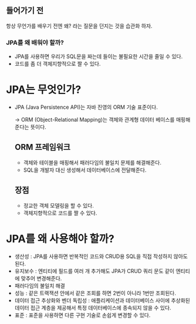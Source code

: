 ## 들어가기 전

항상 무언가를 배우기 전엔 왜? 라는 질문을 던지는 것을 습관화 하자.

### JPA를 왜 배워야 할까?

- JPA를 사용하면 우리가 SQL문을 짜는데 들이는 불필요한 시간을 줄일 수 있다.
- 코드를 좀 더 객체지향적으로 짤 수 있다.

# JPA는 무엇인가?

- JPA (Java Persistence API)는 자바 진영의 ORM 기술 표준이다.
    
    → ORM (Object-Relational Mapping)는 객체와 관계형 데이터 베이스를 매핑해준다는 뜻이다.
    
    ## ORM 프레임워크
    
    - 객체와 테이블을 매핑해서 패러다임의 불일치 문제를 해결해준다.
    - SQL을 개발자 대신 생성해서 데이터베이스에 전달해준다.
    
    ## 장점
    
    - 정교한 객체 모델링을 할 수 있다.
    - 객체지향적으로 코드를 짤 수 있다.

# JPA를 왜 사용해야 할까?

- 생산성 : JPA를 사용하면 반복적인 코드와 CRUD용 SQL을 직접 작성하지 않아도 된다.
- 유지보수 : 엔티티에 필드를 여러 개 추가해도 JPA가 CRUD 쿼리 문도 같이 엔티티에 맞추어 변경해준다.
- 패러다임의 불일치 해결
- 성능 : 같은 트랙잭션 안에서 같은 조회를 하면 2번이 아니라 1번만 조회된다.
- 데이터 접근 추상화와 벤더 독립성 : 애플리케이션과 데이터베이스 사이에 추상화된 데이터 접근 계층을 제공해서 특정 데이터베이스에 종속되지 않을 수 있다.
- 표준 : 표준을 사용하면 다른 구현 기술로 손쉽게 변경할 수 있다.